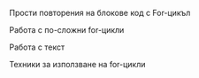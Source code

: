 Прости повторения на блокове код с For-цикъл

Работа с по-сложни for-цикли

Работа с текст

Техники за използване на for-цикли


